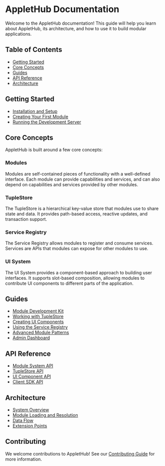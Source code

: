 # AppletHub Documentation

Welcome to the AppletHub documentation! This guide will help you learn about AppletHub, its architecture, and how to use it to build modular applications.

## Table of Contents

- [Getting Started](#getting-started)
- [Core Concepts](#core-concepts)
- [Guides](#guides)
- [API Reference](#api-reference)
- [Architecture](#architecture)

## Getting Started

- [Installation and Setup](./guides/installation.md)
- [Creating Your First Module](./guides/first-module.md)
- [Running the Development Server](./guides/development-server.md)

## Core Concepts

AppletHub is built around a few core concepts:

### Modules

Modules are self-contained pieces of functionality with a well-defined interface. Each module can provide capabilities and services, and can also depend on capabilities and services provided by other modules.

### TupleStore

The TupleStore is a hierarchical key-value store that modules use to share state and data. It provides path-based access, reactive updates, and transaction support.

### Service Registry

The Service Registry allows modules to register and consume services. Services are APIs that modules can expose for other modules to use.

### UI System

The UI System provides a component-based approach to building user interfaces. It supports slot-based composition, allowing modules to contribute UI components to different parts of the application.

## Guides

- [Module Development Kit](./guides/mdk.md)
- [Working with TupleStore](./guides/tuple-store.md)
- [Creating UI Components](./guides/ui-components.md)
- [Using the Service Registry](./guides/service-registry.md)
- [Advanced Module Patterns](./guides/advanced-modules.md)
- [Admin Dashboard](./modules/admin-dashboard.md)

## API Reference

- [Module System API](./api/module-system.md)
- [TupleStore API](./api/tuple-store.md)
- [UI Component API](./api/ui-components.md)
- [Client SDK API](./api/client-sdk.md)

## Architecture

- [System Overview](./architecture/overview.md)
- [Module Loading and Resolution](./architecture/module-loading.md)
- [Data Flow](./architecture/data-flow.md)
- [Extension Points](./architecture/extension-points.md)

## Contributing

We welcome contributions to AppletHub! See our [Contributing Guide](../CONTRIBUTING.md) for more information.